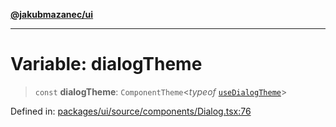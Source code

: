 [**@jakubmazanec/ui**](../README.md)

---

# Variable: dialogTheme

> `const` **dialogTheme**: `ComponentTheme`\<_typeof_
> [`useDialogTheme`](../functions/useDialogTheme.md)\>

Defined in:
[packages/ui/source/components/Dialog.tsx:76](https://github.com/jakubmazanec/tools/blob/76a9140b954a789a6120dd2126b179ec0180d7e9/packages/ui/source/components/Dialog.tsx#L76)
